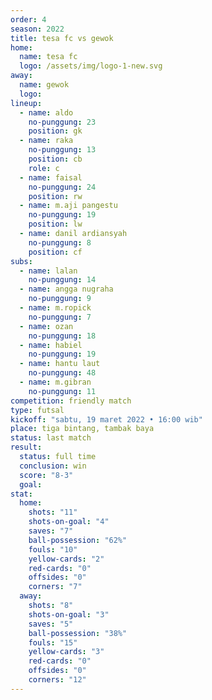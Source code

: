 ```yaml
---
order: 4
season: 2022
title: tesa fc vs gewok
home:
  name: tesa fc
  logo: /assets/img/logo-1-new.svg
away:
  name: gewok
  logo: 
lineup:
  - name: aldo
    no-punggung: 23
    position: gk
  - name: raka
    no-punggung: 13
    position: cb
    role: c
  - name: faisal
    no-punggung: 24
    position: rw
  - name: m.aji pangestu
    no-punggung: 19
    position: lw
  - name: danil ardiansyah
    no-punggung: 8
    position: cf
subs:
  - name: lalan
    no-punggung: 14
  - name: angga nugraha
    no-punggung: 9
  - name: m.ropick
    no-punggung: 7
  - name: ozan
    no-punggung: 18
  - name: habiel
    no-punggung: 19
  - name: hantu laut
    no-punggung: 48
  - name: m.gibran
    no-punggung: 11
competition: friendly match
type: futsal
kickoff: "sabtu, 19 maret 2022 • 16:00 wib"
place: tiga bintang, tambak baya 
status: last match
result:
  status: full time
  conclusion: win
  score: "8-3"
  goal: 
stat:
  home:
    shots: "11"
    shots-on-goal: "4"
    saves: "7"
    ball-possession: "62%"
    fouls: "10"
    yellow-cards: "2"
    red-cards: "0"
    offsides: "0"
    corners: "7"
  away:
    shots: "8"
    shots-on-goal: "3"
    saves: "5"
    ball-possession: "38%"
    fouls: "15"
    yellow-cards: "3"
    red-cards: "0"
    offsides: "0"
    corners: "12"
---
```

